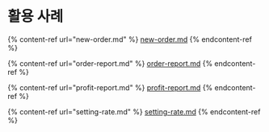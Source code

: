 # 활용 사례

{% content-ref url="new-order.md" %}
[new-order.md](new-order.md)
{% endcontent-ref %}

{% content-ref url="order-report.md" %}
[order-report.md](order-report.md)
{% endcontent-ref %}

{% content-ref url="profit-report.md" %}
[profit-report.md](profit-report.md)
{% endcontent-ref %}

{% content-ref url="setting-rate.md" %}
[setting-rate.md](setting-rate.md)
{% endcontent-ref %}
